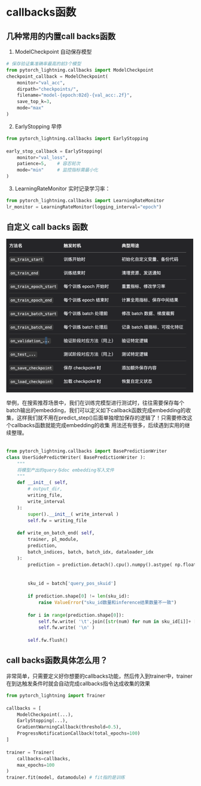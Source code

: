 # callbacks函数
## 几种常用的内置call backs函数

1. ModelCheckpoint 自动保存模型
```python
# 保存验证集准确率最高的前3个模型
from pytorch_lightning.callbacks import ModelCheckpoint
checkpoint_callback = ModelCheckpoint(
    monitor="val_acc",
    dirpath="checkpoints/",
    filename="model-{epoch:02d}-{val_acc:.2f}",
    save_top_k=3,
    mode="max"
)
```
2. EarlyStopping 早停
```python
from pytorch_lightning.callbacks import EarlyStopping

early_stop_callback = EarlyStopping(
    monitor="val_loss",
    patience=5,    # 容忍轮次
    mode="min"     # 监控指标需最小化
)
```
3. LearningRateMonitor 实时记录学习率：

```python
from pytorch_lightning.callbacks import LearningRateMonitor
lr_monitor = LearningRateMonitor(logging_interval="epoch")
```

## 自定义 call backs 函数
<img src="../images/image2.png" alt="alt text" width="500">

举例，在搜索推荐场景中，我们在训练完模型进行测试时，往往需要保存每个batch输出的embedding，我们可以定义如下callback函数完成embedding的收集，这样我们就不用在predict_step()后面单独增加保存的逻辑了！只需要修改这个callbacks函数就能完成embedding的收集
用法还有很多，后续遇到实用的继续整理。
```python

from pytorch_lightning.callbacks import BasePredictionWriter
class UserSidePredictWriter( BasePredictionWriter ):
    """
    将模型产出的query与doc embedding写入文件
    """
    def __init__( self,
        # output_dir,
        writing_file,
        write_interval
    ):
        super().__init__( write_interval )
        self.fw = writing_file
        
    def write_on_batch_end( self, 
        trainer, pl_module,
        prediction,
        batch_indices, batch, batch_idx, dataloader_idx
    ):
        prediction = prediction.detach().cpu().numpy().astype( np.float32 )


        sku_id = batch['query_pos_skuid']

        if prediction.shape[0] != len(sku_id):
            raise ValueError("sku_id数量和inference结果数量不一致")
        
        for i in range(prediction.shape[0]):
            self.fw.write( '\t'.join([str(num) for num in sku_id[i]]+ [str(prediction[i].tolist())]) )
            self.fw.write( '\n' )

        self.fw.flush()
```
## call backs函数具体怎么用？

非常简单，只需要定义好你想要的callbacks功能，然后传入到trainer中，trainer在到达触发条件时就会自动完成callbacks指令达成收集的效果
```python 
from pytorch_lightning import Trainer

callbacks = [
    ModelCheckpoint(...),
    EarlyStopping(...),
    GradientWarningCallback(threshold=0.5),
    ProgressNotificationCallback(total_epochs=100)
]

trainer = Trainer(
    callbacks=callbacks,
    max_epochs=100
)
trainer.fit(model, datamodule) # fit指的是训练
```

